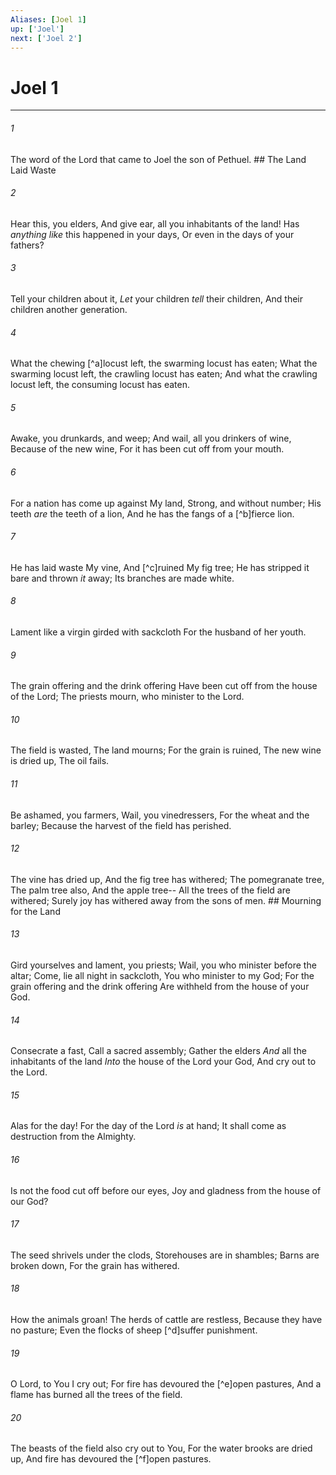 ```yaml
---
Aliases: [Joel 1]
up: ['Joel']
next: ['Joel 2']
---
```

# Joel 1

***


###### 1 
The word of the Lord that came to Joel the son of Pethuel. ## The Land Laid Waste 

###### 2 
Hear this, you elders, And give ear, all you inhabitants of the land! Has _anything like_ this happened in your days, Or even in the days of your fathers? 

###### 3 
Tell your children about it, _Let_ your children _tell_ their children, And their children another generation. 

###### 4 
What the chewing [^a]locust left, the swarming locust has eaten; What the swarming locust left, the crawling locust has eaten; And what the crawling locust left, the consuming locust has eaten. 

###### 5 
Awake, you drunkards, and weep; And wail, all you drinkers of wine, Because of the new wine, For it has been cut off from your mouth. 

###### 6 
For a nation has come up against My land, Strong, and without number; His teeth _are_ the teeth of a lion, And he has the fangs of a [^b]fierce lion. 

###### 7 
He has laid waste My vine, And [^c]ruined My fig tree; He has stripped it bare and thrown _it_ away; Its branches are made white. 

###### 8 
Lament like a virgin girded with sackcloth For the husband of her youth. 

###### 9 
The grain offering and the drink offering Have been cut off from the house of the Lord; The priests mourn, who minister to the Lord. 

###### 10 
The field is wasted, The land mourns; For the grain is ruined, The new wine is dried up, The oil fails. 

###### 11 
Be ashamed, you farmers, Wail, you vinedressers, For the wheat and the barley; Because the harvest of the field has perished. 

###### 12 
The vine has dried up, And the fig tree has withered; The pomegranate tree, The palm tree also, And the apple tree-- All the trees of the field are withered; Surely joy has withered away from the sons of men. ## Mourning for the Land 

###### 13 
Gird yourselves and lament, you priests; Wail, you who minister before the altar; Come, lie all night in sackcloth, You who minister to my God; For the grain offering and the drink offering Are withheld from the house of your God. 

###### 14 
Consecrate a fast, Call a sacred assembly; Gather the elders _And_ all the inhabitants of the land _Into_ the house of the Lord your God, And cry out to the Lord. 

###### 15 
Alas for the day! For the day of the Lord _is_ at hand; It shall come as destruction from the Almighty. 

###### 16 
Is not the food cut off before our eyes, Joy and gladness from the house of our God? 

###### 17 
The seed shrivels under the clods, Storehouses are in shambles; Barns are broken down, For the grain has withered. 

###### 18 
How the animals groan! The herds of cattle are restless, Because they have no pasture; Even the flocks of sheep [^d]suffer punishment. 

###### 19 
O Lord, to You I cry out; For fire has devoured the [^e]open pastures, And a flame has burned all the trees of the field. 

###### 20 
The beasts of the field also cry out to You, For the water brooks are dried up, And fire has devoured the [^f]open pastures.
